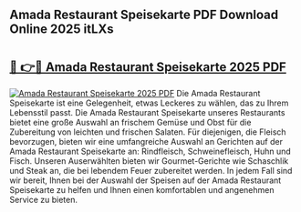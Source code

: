 ## Amada Restaurant Speisekarte PDF Download Online 2025 itLXs

# <h2><a href="http://gc7lyro.nevu.top/?p=Amada+Restaurant+Speisekarte">🔗 👉🔴 Amada Restaurant Speisekarte 2025 PDF</a></h2>

[![Amada Restaurant Speisekarte 2025 PDF](https://i.imgur.com/dBaPXMq.png)](http://gc7lyro.nevu.top/?p=Amada+Restaurant+Speisekarte)
Die Amada Restaurant Speisekarte ist eine Gelegenheit, etwas Leckeres zu wählen, das zu Ihrem Lebensstil passt. Die Amada Restaurant Speisekarte unseres Restaurants bietet eine große Auswahl an frischem Gemüse und Obst für die Zubereitung von leichten und frischen Salaten. Für diejenigen, die Fleisch bevorzugen, bieten wir eine umfangreiche Auswahl an Gerichten auf der Amada Restaurant Speisekarte an: Rindfleisch, Schweinefleisch, Huhn und Fisch. Unseren Auserwählten bieten wir Gourmet-Gerichte wie Schaschlik und Steak an, die bei lebendem Feuer zubereitet werden. In jedem Fall sind wir bereit, Ihnen bei der Auswahl der Speisen auf der Amada Restaurant Speisekarte zu helfen und Ihnen einen komfortablen und angenehmen Service zu bieten.
